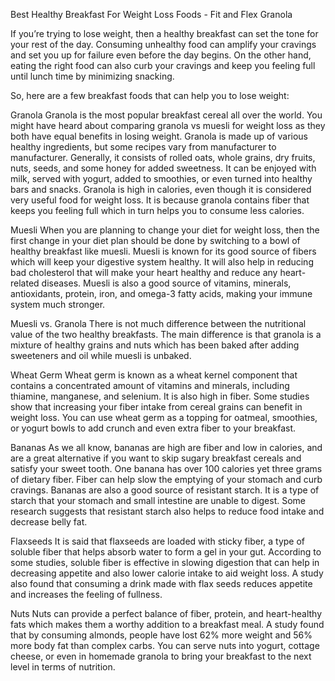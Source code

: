 Best Healthy Breakfast For Weight Loss Foods - Fit and Flex Granola

If you’re trying to lose weight, then a healthy breakfast can set the tone for your rest of the day. Consuming unhealthy food can amplify your cravings and set you up for failure even before the day begins. On the other hand, eating the right food can also curb your cravings and keep you feeling full until lunch time by minimizing snacking.


So, here are a few breakfast foods that can help you to lose weight:


Granola
Granola is the most popular breakfast cereal all over the world. You might have heard about comparing granola vs muesli for weight loss as they both have equal benefits in losing weight.
Granola is made up of various healthy ingredients, but some recipes vary from manufacturer to manufacturer. Generally, it consists of rolled oats, whole grains, dry fruits, nuts, seeds, and some honey for added sweetness. It can be enjoyed with milk, served with yogurt, added to smoothies, or even turned into healthy bars and snacks.
Granola is high in calories, even though it is considered very useful food for weight loss. It is because granola contains fiber that keeps you feeling full which in turn helps you to consume less calories.
 

Muesli
When you are planning to change your diet for weight loss, then the first change in your diet plan should be done by switching to a bowl of healthy breakfast like muesli.
Muesli is known for its good source of fibers which will keep your digestive system healthy. It will also help in reducing bad cholesterol that will make your heart healthy and reduce any heart-related diseases.
Muesli is also a good source of vitamins, minerals, antioxidants, protein, iron, and omega-3 fatty acids, making your immune system much stronger.
 

Muesli vs. Granola
There is not much difference between the nutritional value of the two healthy breakfasts. The main difference is that granola is a mixture of healthy grains and nuts which has been baked after adding sweeteners and oil while muesli is unbaked.
 

Wheat Germ
Wheat germ is known as a wheat kernel component that contains a concentrated amount of vitamins and minerals, including thiamine, manganese, and selenium. It is also high in fiber.
Some studies show that increasing your fiber intake from cereal grains can benefit in weight loss. You can use wheat germ as a topping for oatmeal, smoothies, or yogurt bowls to add crunch and even extra fiber to your breakfast.
 

Bananas
As we all know, bananas are high are fiber and low in calories, and are a great alternative if you want to skip sugary breakfast cereals and satisfy your sweet tooth. One banana has over 100 calories yet three grams of dietary fiber.
Fiber can help slow the emptying of your stomach and curb cravings. Bananas are also a good source of resistant starch. It is a type of starch that your stomach and small intestine are unable to digest. Some research suggests that resistant starch also helps to reduce food intake and decrease belly fat.
 

Flaxseeds
It is said that flaxseeds are loaded with sticky fiber, a type of soluble fiber that helps absorb water to form a gel in your gut. According to some studies, soluble fiber is effective in slowing digestion that can help in decreasing appetite and also lower calorie intake to aid weight loss.
A study also found that consuming a drink made with flax seeds reduces appetite and increases the feeling of fullness.
 

Nuts
Nuts can provide a perfect balance of fiber, protein, and heart-healthy fats which makes them a worthy addition to a breakfast meal. A study found that by consuming almonds, people have lost 62% more weight and 56% more body fat than complex carbs.
You can serve nuts into yogurt, cottage cheese, or even in homemade granola to bring your breakfast to the next level in terms of nutrition.
